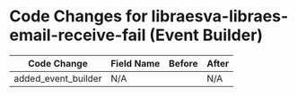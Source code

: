 # Code Changes for libraesva-libraes-email-receive-fail (Event Builder)

| Code Change | Field Name | Before | After |
|-------------|------------|--------|-------|
| added_event_builder | N/A |  | N/A |